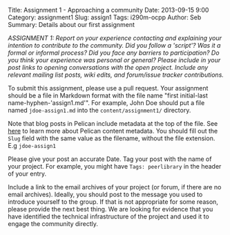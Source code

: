 Title: Assignment 1 - Approaching a community
Date: 2013-09-15 9:00
Category: assignment1
Slug: assign1
Tags: i290m-ocpp
Author: Seb
Summary: Details about our first assignment

*ASSIGNMENT 1: Report on your experience contacting and explaining your intention to contribute to the community. Did you follow a 'script'? Was it a formal or informal process? Did you face any barriers to participation? Do you think your experience was personal or general? Please include in your post links to opening conversations with the open project. Include any relevant mailing list posts, wiki edits, and forum/issue tracker contributions.*

To submit this assignment, please use a pull request.  Your assignment should be
a file in Markdown format with the file name "first initial-last name-hyphen-'assign1.md'".  For example, John Doe should put a file named `jdoe-assign1.md` into the `content/assignment1/` directory.  

Note that blog posts in Pelican include metadata at the top of the file.
See [here](http://docs.getpelican.com/en/latest/getting_started.html#file-metadata) to learn more about Pelican content metadata.
You should fill out the `Slug` field with the same value as the filename, without the file extension.  E.g `jdoe-assign1`

Please give your post an accurate Date.  Tag your post with the name of your project.  For example, you might have `Tags: peerlibrary` in the header of your entry.

Include a link to the email archives of your project (or forum, if there are no email archives).  Ideally, you should post to the message you used to introduce yourself to the group.  If that is not appropriate for some reason, please provide the next best thing.  We are looking for evidence that you have identified the technical infrastructure of the project and used it to engage the community directly.